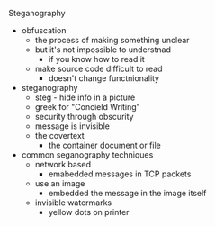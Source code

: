 Steganography

* obfuscation 
	* the process of making something unclear 
	* but it's not impossible to understnad 
		* if you know how to read it 
	* make source code difficult to read 
		* doesn't change functnionality
* steganography 
	* steg - hide info in a picture 
	* greek for "Concield Writing"
	* security through obscurity 
	* message is invisible 
	* the covertext 
		* the container document or file 
*  common seganography techniques 
	* network based 
		* emabedded messages in TCP packets 
	* use an image 
		* embedded the message in the image itself 
	* invisible watermarks 
		* yellow dots on printer